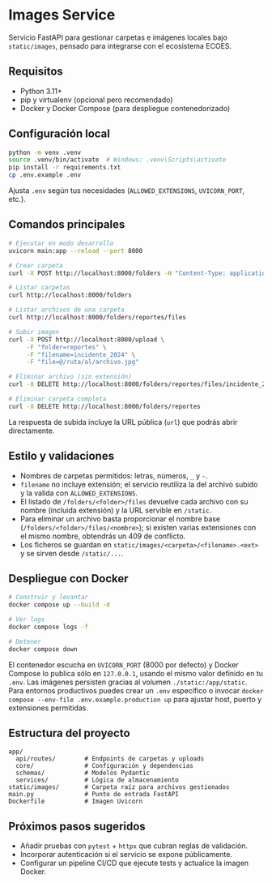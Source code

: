 # Images Service

Servicio FastAPI para gestionar carpetas e imágenes locales bajo `static/images`, pensado para integrarse con el ecosistema ECOES.

## Requisitos
- Python 3.11+
- pip y virtualenv (opcional pero recomendado)
- Docker y Docker Compose (para despliegue contenedorizado)

## Configuración local
```bash
python -m venv .venv
source .venv/bin/activate  # Windows: .venv\Scripts\activate
pip install -r requirements.txt
cp .env.example .env
```
Ajusta `.env` según tus necesidades (`ALLOWED_EXTENSIONS`, `UVICORN_PORT`, etc.).

## Comandos principales
```bash
# Ejecutar en modo desarrollo
uvicorn main:app --reload --port 8000

# Crear carpeta
curl -X POST http://localhost:8000/folders -H "Content-Type: application/json" -d '{"name":"reportes"}'

# Listar carpetas
curl http://localhost:8000/folders

# Listar archivos de una carpeta
curl http://localhost:8000/folders/reportes/files

# Subir imagen
curl -X POST http://localhost:8000/upload \
     -F "folder=reportes" \
     -F "filename=incidente_2024" \
     -F "file=@/ruta/al/archivo.jpg"

# Eliminar archivo (sin extensión)
curl -X DELETE http://localhost:8000/folders/reportes/files/incidente_2024

# Eliminar carpeta completa
curl -X DELETE http://localhost:8000/folders/reportes
```
La respuesta de subida incluye la URL pública (`url`) que podrás abrir directamente.

## Estilo y validaciones
- Nombres de carpetas permitidos: letras, números, `_` y `-`.
- `filename` no incluye extensión; el servicio reutiliza la del archivo subido y la valida con `ALLOWED_EXTENSIONS`.
- El listado de `/folders/<folder>/files` devuelve cada archivo con su nombre (incluida extensión) y la URL servible en `/static`.
- Para eliminar un archivo basta proporcionar el nombre base (`/folders/<folder>/files/<nombre>`); si existen varias extensiones con el mismo nombre, obtendrás un 409 de conflicto.
- Los ficheros se guardan en `static/images/<carpeta>/<filename>.<ext>` y se sirven desde `/static/...`.

## Despliegue con Docker
```bash
# Construir y levantar
docker compose up --build -d

# Ver logs
docker compose logs -f

# Detener
docker compose down
```
El contenedor escucha en `UVICORN_PORT` (8000 por defecto) y Docker Compose lo publica sólo en `127.0.0.1`, usando el mismo valor definido en tu `.env`. Las imágenes persisten gracias al volumen `./static:/app/static`.
Para entornos productivos puedes crear un `.env` específico o invocar `docker compose --env-file .env.example.production up` para ajustar host, puerto y extensiones permitidas.

## Estructura del proyecto
```
app/
  api/routes/        # Endpoints de carpetas y uploads
  core/              # Configuración y dependencias
  schemas/           # Modelos Pydantic
  services/          # Lógica de almacenamiento
static/images/       # Carpeta raíz para archivos gestionados
main.py              # Punto de entrada FastAPI
Dockerfile           # Imagen Uvicorn
```

## Próximos pasos sugeridos
- Añadir pruebas con `pytest` + `httpx` que cubran reglas de validación.
- Incorporar autenticación si el servicio se expone públicamente.
- Configurar un pipeline CI/CD que ejecute tests y actualice la imagen Docker.
